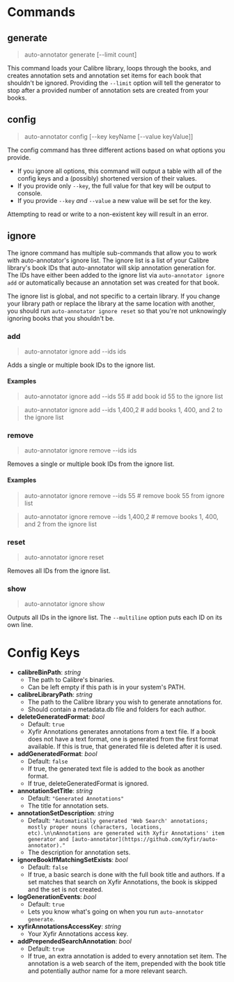 # Commands

## generate

> auto-annotator generate [--limit count]

This command loads your Calibre library, loops through the books, and creates annotation sets and annotation set items for each book that shouldn't be ignored. Providing the `--limit` option will tell the generator to stop after a provided number of annotation sets are created from your books.

## config

> auto-annotator config [--key keyName [--value keyValue]]

The config command has three different actions based on what options you provide.

- If you ignore all options, this command will output a table with all of the config keys and a (possibly) shortened version of their values.
- If you provide only `--key`, the full value for that key will be output to console.
- If you provide `--key` *and* `--value` a new value will be set for the key.

Attempting to read or write to a non-existent key will result in an error.

## ignore

The ignore command has multiple sub-commands that allow you to work with auto-annotator's ignore list. The ignore list is a list of your Calibre library's book IDs that auto-annotator will skip annotation generation for. The IDs have either been added to the ignore list via `auto-annotator ignore add` or automatically because an annotation set was created for that book.

The ignore list is global, and not specific to a certain library. If you change your library path or replace the library at the same location with another, you should run `auto-annotator ignore reset` so that you're not unknowingly ignoring books that you shouldn't be.

### add

> auto-annotator ignore add --ids ids

Adds a single or multiple book IDs to the ignore list.

#### Examples

> auto-annotator ignore add --ids 55 # add book id 55 to the ignore list

> auto-annotator ignore add --ids 1,400,2 # add books 1, 400, and 2 to the ignore list

### remove

> auto-annotator ignore remove --ids ids

Removes a single or multiple book IDs from the ignore list.

#### Examples

> auto-annotator ignore remove --ids 55 # remove book 55 from ignore list

> auto-annotator ignore remove --ids 1,400,2 # remove books 1, 400, and 2 from the ignore list

### reset

> auto-annotator ignore reset

Removes all IDs from the ignore list.

### show

> auto-annotator ignore show

Outputs all IDs in the ignore list. The `--multiline` option puts each ID on its own line.

# Config Keys

- **calibreBinPath**: *string*
  - The path to Calibre's binaries.
  - Can be left empty if this path is in your system's PATH.
- **calibreLibraryPath**: *string*
  - The path to the Calibre library you wish to generate annotations for.
  - Should contain a metadata.db file and folders for each author.
- **deleteGeneratedFormat**: *bool*
  - Default: `true`
  - Xyfir Annotations generates annotations from a text file. If a book does not have a text format, one is generated from the first format available. If this is true, that generated file is deleted after it is used.
- **addGeneratedFormat**: *bool*
  - Default: `false`
  - If true, the generated text file is added to the book as another format.
  - If true, deleteGeneratedFormat is ignored.
- **annotationSetTitle**: *string*
  - Default: `"Generated Annotations"`
  - The title for annotation sets.
- **annotationSetDescription**: *string*
  - Default: `"Automatically generated 'Web Search' annotations; mostly proper nouns (characters, locations, etc).\n\nAnnotations are generated with Xyfir Annotations' item generator and [auto-annotator](https://github.com/Xyfir/auto-annotator)."`
  - The description for annotation sets.
- **ignoreBookIfMatchingSetExists**: *bool*
  - Default: `false`
  - If true, a basic search is done with the full book title and authors. If a set matches that search on Xyfir Annotations, the book is skipped and the set is not created.
- **logGenerationEvents**: *bool*
  - Default: `true`
  - Lets you know what's going on when you run `auto-annotator generate`.
- **xyfirAnnotationsAccessKey**: *string*
  - Your Xyfir Annotations access key.
- **addPrependedSearchAnnotation**: *bool*
  - Default: `true`
  - If true, an extra annotation is added to every annotation set item. The annotation is a web search of the item, prepended with the book title and potentially author name for a more relevant search.